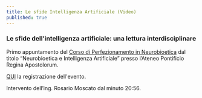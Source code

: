 ```yaml
---
title: Le sfide Intelligenza Artificiale (Video)
published: true
---
```

### Le sfide dell’intelligenza artificiale: una lettura interdisciplinare

Primo appuntamento del [Corso di Perfezionamento in Neurobioetica](https://www.upra.org/offerta-formativa/istituti/istituto-di-bioetica-e-diritti-umani/neurobioetica-ed-intelligenza-artificiale-iii-edizione-2019-2020/ "Perfezionamento Neurobioetica") dal titolo “Neurobioetica e Intelligenza Artificiale” presso l’Ateneo Pontificio Regina Apostolorum.

[QUI](https://youtu.be/PXCauuOFXqE "Intervento Moscato") la registrazione dell'evento.

Intervento dell’ing. Rosario Moscato dal minuto 20:56.
